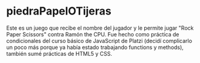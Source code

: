 # piedraPapelOTijeras
Este es un juego que recibe el nombre del jugador y le permite jugar "Rock Paper Scissors" contra Ramón the CPU. Fue hecho como práctica de condicionales del curso básico de JavaScript de Platzi (decidí complicarlo un poco más porque ya había estado trabajando functions y methods), también sumé prácticas de HTML5 y CSS.
